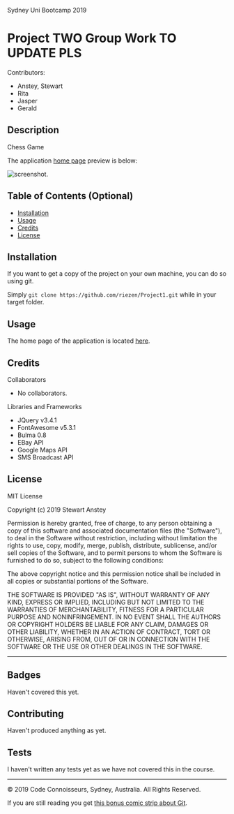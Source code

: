 Sydney Uni Bootcamp 2019

# Project TWO Group Work **TO UPDATE PLS**

Contributors:

- Anstey, Stewart
- Rita
- Jasper
- Gerald

## Description

Chess Game

The application [home page](https://riezen.github.io/Project1/index.html) preview is below:

![screenshot](assets/images/social-pic.png).

## Table of Contents (Optional)

- [Installation](#installation)
- [Usage](#usage)
- [Credits](#credits)
- [License](#license)

## Installation

If you want to get a copy of the project on your own machine, you can do so using git.

Simply `git clone https://github.com/riezen/Project1.git` while in your target folder.

## Usage

The home page of the application is located [here](https://riezen.github.io/Project1/).

## Credits

Collaborators

- No collaborators.

Libraries and Frameworks

- JQuery v3.4.1
- FontAwesome v5.3.1
- Bulma 0.8
- EBay API
- Google Maps API
- SMS Broadcast API

## License

MIT License

Copyright (c) 2019 Stewart Anstey

Permission is hereby granted, free of charge, to any person obtaining a copy
of this software and associated documentation files (the "Software"), to deal
in the Software without restriction, including without limitation the rights
to use, copy, modify, merge, publish, distribute, sublicense, and/or sell
copies of the Software, and to permit persons to whom the Software is
furnished to do so, subject to the following conditions:

The above copyright notice and this permission notice shall be included in all
copies or substantial portions of the Software.

THE SOFTWARE IS PROVIDED "AS IS", WITHOUT WARRANTY OF ANY KIND, EXPRESS OR
IMPLIED, INCLUDING BUT NOT LIMITED TO THE WARRANTIES OF MERCHANTABILITY,
FITNESS FOR A PARTICULAR PURPOSE AND NONINFRINGEMENT. IN NO EVENT SHALL THE
AUTHORS OR COPYRIGHT HOLDERS BE LIABLE FOR ANY CLAIM, DAMAGES OR OTHER
LIABILITY, WHETHER IN AN ACTION OF CONTRACT, TORT OR OTHERWISE, ARISING FROM,
OUT OF OR IN CONNECTION WITH THE SOFTWARE OR THE USE OR OTHER DEALINGS IN THE
SOFTWARE.

---

## Badges

Haven't covered this yet.

## Contributing

Haven't produced anything as yet.

## Tests

I haven't written any tests yet as we have not covered this in the course.

---

© 2019 Code Connoisseurs, Sydney, Australia. All Rights Reserved.

If you are still reading you get [this bonus comic strip about Git](https://xkcd.com/1597/).
